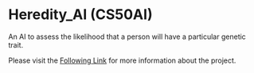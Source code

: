 # Heredity_AI (CS50AI)

An AI to assess the likelihood that a person will have a particular genetic trait.

Please visit the [Following Link](https://cs50.harvard.edu/ai/2020/projects/2/heredity/) for more information about the project.
